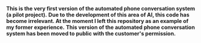 __This is the very first version of the automated phone conversation system (a pilot project).__
__Due to the development of this area of AI, this code has become irrelevant. At the moment I left this repository as an example of my former experience.__
__This version of the automated phone conversation system has been moved to public with the customer's permission.__
